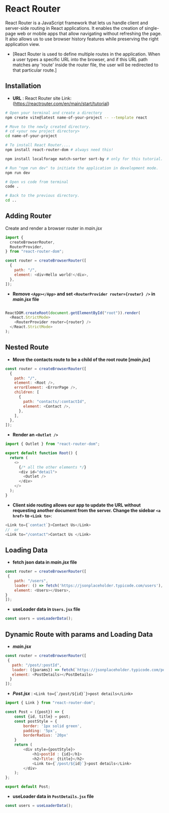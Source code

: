 # **React Router**
React Router is a JavaScript framework that lets us handle client and server-side routing in React applications. It enables the creation of single-page web or mobile apps that allow navigating without refreshing the page. It also allows us to use browser history features while preserving the right application view. 
- [React Router is used to define multiple routes in the application. When a user types a specific URL into the browser, and if this URL path matches any 'route' inside the router file, the user will be redirected to that particular route.]
## Installation 

- **URL** : React Router site Link: (https://reactrouter.com/en/main/start/tutorial)
```bash
# Open your terminal and create a directory
npm create vite@latest name-of-your-project -- --template react

# Move to the newly created directory.
# cd <your new project directory>
cd name-of-your-project

# To install React Router....
npm install react-router-dom # always need this!

npm install localforage match-sorter sort-by # only for this tutorial.

# Run "npm run dev" to initiate the application in development mode.
npm run dev

# Open vs code from terminal
code .

# Back to the previous directory.
cd ..
```

## **Adding Router**

Create and render a browser router in _main.jsx_


```javascript
import {
  createBrowserRouter,
  RouterProvider,
} from "react-router-dom";

const router = createBrowserRouter([
  {
    path: "/",
    element: <div>Hello world!</div>,
  },
]);
```

- **Remove ```<App></App>``` and set 
```<RouterProvider router={router} />``` in _main.jsx_ file**


```javascript

ReactDOM.createRoot(document.getElementById("root")).render(
  <React.StrictMode>
    <RouterProvider router={router} />
  </React.StrictMode>
);
```
## **Nested Route**
- **Move the contacts route to be a child of the root route [_main.jsx_]**
```javascript
const router = createBrowserRouter([
  {
    path: "/",
    element: <Root />,
    errorElement: <ErrorPage />,
    children: [
      {
        path: "contacts/:contactId",
        element: <Contact />,
      },
    ],
  },
]);
```
- **Render an ```<Outlet />```**

```javascript
import { Outlet } from "react-router-dom";

export default function Root() {
  return (
    <>
      {/* all the other elements */}
      <div id="detail">
        <Outlet />
      </div>
    </>
  );
}
```

- **Client side routing allows our app to update the URL without requesting another document from the server. Change the sidebar ```<a href>``` to ```<Link to>```**:

```javascript
<Link to={`contact`}>Contact Us</Link>
//  or
<Link to="/contact">Contact Us </Link>
```
## **Loading Data**
- **fetch json data in _main.jsx_ file**
```javascript
const router = createBrowserRouter([
 {
    path: "/users",
    loader: () => fetch('https://jsonplaceholder.typicode.com/users'),
    element: <Users></Users>,
}
]);
```
- **useLoader data in ```Users.jsx``` file**

```javascript
const users = useLoaderData();
```

## **Dynamic Route with params and Loading Data**

- **_main.jsx_**
```javascript
const router = createBrowserRouter([
 {
   path: "/post/:postId",
   loader: ({params}) => fetch(`https://jsonplaceholder.typicode.com/posts/${params.postId}`),
   element: <PostDetails></PostDetails>
  }
]); 

```
- **_Post.jsx_** :  ```<Link to={`/post/${id}`}>post details</Link> ```
```javascript
import { Link } from "react-router-dom";

const Post = ({post}) => {
    const {id, title} = post;
    const postStyle = {
        border: '1px solid green',
        padding: '5px',
        borderRadius: '20px'
    }
    return (
        <div style={postStyle}>
            <h1>postId : {id}</h1>
            <h2>Title: {title}</h2>
            <Link to={`/post/${id}`}>post details</Link> 
        </div>
    );
};

export default Post;
``` 

- **useLoader data in ```PostDetails.jsx``` file**

```javascript
const users = useLoaderData();
```

          
